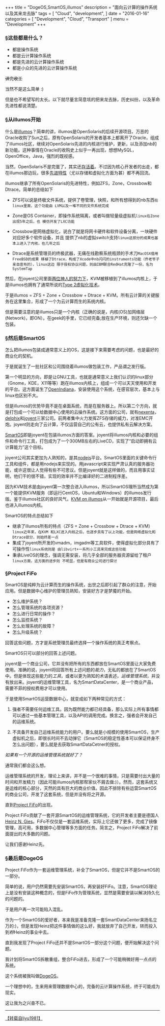 +++
title = "DogeOS,SmartOS,illumos"
description = "面向云计算的操作系统以及其来龙去脉"
tags = [
    "Cloud",
    "development",
]
date = "2016-01-16"
categories = [
    "Development",
    "Cloud",
    "Transport"
]
menu = "Development"
+++

### &sect;这些都是什么？   

* 都是操作系统
* 都是云计算操作系统
* 都是先进的云计算操作系统
* 都是小众的先进的云计算操作系统  

~~讲完收工~~

当然不是这么简单 :)

但是也不希望写的太长。以下就尽量言简意垓的把来龙去脉，历史纠纷，以及革命先进性都说清楚。
<!--more-->
### &sect;从illumos开始

什么是[illumos](http://www.illumos.org)？简单的讲，illumos是OpenSolaris的后续开源项目。万恶的Oracle收购了Sun之后，原有OpenSolaris的开发者基本上都离开了Oracle，组成了illumos社区，继续对OpenSolaris先进的内核进行维护，更新，以及添加nb的新功能。这种事情在Oracle的收购史上似乎一再出现，想想MySQL，OpenOffice，Java，强烈的既视感。

当然，OpenSolaris不是完蛋了，其实还[存活着](http://solaris.java.net/)。不过因为核心开发者的出走，都在illumos那边玩，很多[先进特性](http://www.slideshare.net/ahl0003/illumos-innovations-that-will-never-be-in-oracle-solaris)（尤以存储和虚拟化方面为甚）都不再回流。

illumos继承了所有OpenSolaris的先进特性，例如ZFS，Zone，Crossbow和Dtrace。简单的总结如下

* ZFS可以说是终极文件系统，提供了卷管理，快照，和所有想得到的nb东西`在linux里面，这个功能由
  LVM以及一堆不同的文件系统完成`

* Zone是OS Container，即操作系统隔离，或者叫做轻量级虚拟机`linux在Zone出现5年之后，也
  模仿开发了LXC功能`

* Crossbow是网络虚拟化，说白了就是将网卡硬件和软件设备分离，一块硬件对应好多个软件设备，并且
  提供了nb的虚拟switch支持`linux这部分的成果也基本上进入了内核，在几年之后`

* Dtrace是系统管理员的终极武器，无痛在线勘察系统瓶颈的手术刀`MacOSX借用FreeBSD的成果
  移植了Dtrace，构成了Xcode中nb闪闪的instruments功能（乔老爷子亲自宣布的），linux这边
  限于授权协议问题，则由IBM联合RedHat克隆了一份，名为SystemTap`

然后，在joyent公司里面[两位神人的努力下](http://www.slideshare.net/bcantrill/experiences-porting-kvm-to-smartos)，KVM被移植到了illumos内核上，于是illumos也拥有了通常所说的[Type 2虚拟化技术](http://en.wikipedia.org/wiki/Hypervisor)。

于是illumos = ZFS + Zone + Crossbow + Dtrace + KVM。所有云计算的关键服务在这里集合，形成了一个为云计算而生的系统内核。

但是需要注意的是illumos只是一个内核（正确的说是，内核(OS)加网络层(Network)，即ON）。在geek的手里，它已经完备;放在生产环境，则还欠缺一个包装。

### &sect;然后是SmartOS

怎么把illumos包装成通常意义上的OS，这是接下来需要考虑的问题，也是最好的商业化的契机。

于是就诞生了一批社区和公司围绕着illumos做包装工作，产品谓之发行版。

第一个明显的方向，即是让GNU工具，也就是通常意义上我们认识的linux部分（Gnome，KDE，X11等等）跑在illumos内核上，组成一个可以天天使用和开发的平台。这方面诞生了[OpenIndiana](http://www.openindiana.org)，安装使用这个系统，在感官层次，基本上与linux也区别不大。

但是illumos的优势毕竟不是在桌面系统，而是在服务器上。所以第二个方向，就是打包成一个可以给数据中心使用的云操作系统。这方面的公司，就有[nexenta](http://www.nexenta.com)，[delphix](http://www.delphix.com)和[joyent](http://www.joyent.com)三家公司。前两者集中火力发挥ZFS存储的威力，对准EMC开炮。joyent则走向了云计算，不仅运营自己的公有云，也提供私有云解决方案。

[SmartOS](http://www.smartos.org)即是joyent在包装illumos方面的答案。joyent将illumos内核和必要的组件和命令行工具，打包成为了一个300MB左右的LiveCD，实现了“启动即拥有云计算能力”这个目标。

joyent公司其实更加为人熟知的，是其[nodejs](http://www.nodejs.org)平台。SmartOS里面的关键命令行工具和组件，都是用nodejs来实现的。用javascript来实现严肃认真的服务器功能，或许这很让人觉得有些不可思议。但是joyent就是这样做的，而且用事实证明，他们干的很不错，实现的效率并不比编译好的二进制程序差。

因为KVM技术是由joyent第一次整合进入illumos，所以SmartOS理所当然成为第一个能提供KVM服务（即运行CentOS，Ubuntu和Windows）的illumos发行版。鉴于illumos社区的良好风气，[KVM on illumos](https://github.com/joyent/illumos-kvm)从一开始就是开源项目，最后也进入illumos内核。

SmartOS的特点总结如下

* 继承了illumos所有的特点（ZFS + Zone + Crossbow + Dtrace + KVM）`linux近年来，在KVM
  和LXC进入内核之后，也逐步具有了以上功能，但是网络虚拟化和Dtrace部分，则始终差一点`
* 集成了joyent所开发的vmadm，imgadm等工具软件，使得虚拟化部分具有了可操作性`linux系统则是
  由libvirt+一系列小工具来完成这些功能`
* 秉承LiveOS的理念，强调无需安装，将几乎全部的服务器资源留给了租户`linux方面，这方面的进步则
  不明显，但是有商业公司进行探讨`

### &sect;Project FiFo

SmartOS是纯粹为云计算而生的操作系统，出世之后即引起了群众的注意，开始应用。但是数据中心维护的管理员熟知，安装好方才是梦魇的开始。

* 怎么维护系统？
* 怎么管理系统的各项资源？
* 怎么进行日常的操作？
* 怎么监控系统？
* 怎么处理系统的故障？
* 怎么升级系统？

回答这些问题，方才是系统管理员最终选择一个操作系统的真正考察点。

SmartOS只可以部分的回答上述问题。

joyent是一个商业公司，它并没有把所有的东西都放在SmartOS里面让大家免费使用。准确的说，joyent将回答所有上述问题的*能力*，无私的都放在了SmartOS中。但是体现这些能力的*工具*，或者以更为熟知的术语表述，*运维管理系统*，并没有放出来。joyent的运维管理工具，名为SmartDataCenter，是一个商业产品，需要不菲的授权费用才可以使用。

于是使用SmartOS运营数据中心，就变成如下两种常见的方式：

1. 强者不需要任何运维工具。因为既然能力都已经具备，那么实际上所有事情都可以通过一些基本管理工具，以及API的调用完成。换言之，强者会开发自己的运维系统。

2. 不具备开发自己运维系统能力的用户。要么就是小规模的使用SmartOS，生产虚拟机之后，即很长时间不去动弹它（SmartOS的稳定性基本可以保证终身不怎么出问题），要么就是去获取SmartDataCetner的授权。

*如果有一个开源的运维管理系统就好了？*

通常我们都会这么想。

运维管理系统的开发，理论上来讲，并不是一个很难的事情，只是需要付出大量的时间和开发精力（因此可能illumos内核那帮家伙不屑去做:)）。然而，这套系统又是运维的核心部分，天然的具有巨大的商业价值。因此不排除有些运营SmartOS的商业公司，开发了这套系统，但是并没有将之开源。

直到[Project FiFo](http://www.project-fifo.net)的出现。

Project FiFo贡献了一套开源SmartOS的运维管理系统，它的开发者主要是德国人[Heinz N. Gies](https://github.com/Licenser)。FiFo不仅仅是一套运维系统，实际上它还做了更多，完成了镜像管理，高可用，多数据中心管理等多方面的任务。简言之，Project FiFo解决了前面提出的大多数的问题。

让我们感谢Heinz先。

### &sect;最后是DogeOS

Project FiFo作为一套运维管理系统，补全了SmartOS，但是它并不是SmartOS的一部分。

简单的说，用户仍然需要先安装SmartOS，再安装好FiFo。注意，SmartOS理论上是没有安装这种概念的，但是FiFo作为管理系统，显然是需要安装以解决持久化的问题的。

于是用户再一次可能陷入混乱。

作为一个SmartOS的爱好者，本来我是准备克隆一套SmartDataCenter来扬名立万的:)，但是发现Heinz把这件事情做的这么好，我就放弃了自己开发，转而投入到*粉*Heinz的事业中去。

直到我发现了Project FiFo还并不是SmartOS一部分这个问题，便开始解决这个问题。

我计划将SmartOS拆散重组，整合FiFo进去，形成了一个可能稍微好用一点点的系统。

这个系统被我叫做[DogeOS](http://www.dogeos.net)。

一个理想中的，生来用来管理数据中心的，完备的云计算操作系统，终于可能成为现实。

这让我为之兴奋不已。

---
[【转载自liyu1981】](http://liyu1981.github.io/dogeos-smartos-illumos/ "liyu1981's page")
